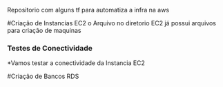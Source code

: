 Repositorio com alguns tf para automatiza a infra na aws

#Criação de Instancias EC2
 o Arquivo no diretorio EC2 já possui arquivos para criação de maquinas 

### Testes de Conectividade 
*Vamos testar a conectividade da Instancia EC2 

#Criação de Bancos RDS
